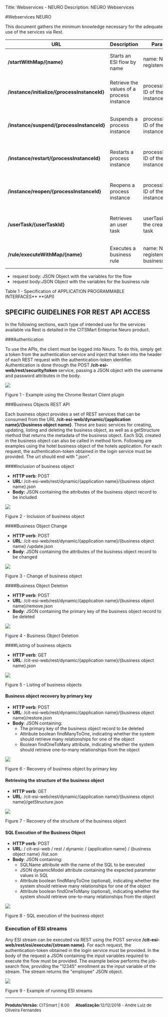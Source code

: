 ﻿Title: Webservices - NEURO
Description: NEURO Webservices

#Webservices NEURO

This document gathers the minimum knowledge necessary for the adequate use of
the services via Rest.

| **URL**                                      | **Description**                           | **Parameters**                                | **Return**                                        |
|----------------------------------------------|-------------------------------------------|-----------------------------------------------|---------------------------------------------------|
| **/startWithMap/{name}**                     | Starts an ESI flow by name                | name: Name of the registered flow             | Representation of the registered flow object      |
| **/instance/initialize/{processInstanceId}** | Retrieve the values of a process instance | processInstanceid: ID of the process instance | Representation of the registered process instance |
| **/instance/suspend/{processInstanceId}**    | Suspends a process instance               | processInstanceid: ID of the process instance | Representation of the registered process instance |
| **/instance/restart/{processInstanceId}**    | Restarts a process instance               | processInstanceid: ID of the process instance | Representation of the registered process instance |
| **/instance/reopen/{processInstanceId}**     | Reopens a process instance                | processInstanceid: ID of the process instance | Representation of the registered process instance |
| **/userTask/{userTaskId}**                   | Retrieves an user task                    | userTaskId: ID of the created user task       | Representation of the registered process instance |
| **/rule/executeWithMap/{name}**              | Executes a business rule                  | name: Name of the registered business rule    | Representation of the executed business rule      |

-   request body: JSON Object with the variables for the flow
-   request body:JSON Object with the variables for the business rule

Table 1 - Specification of APPLICATION PROGRAMMABLE INTERFACES** **(API)

SPECIFIC GUIDELINES FOR REST API ACCESS
---------------------------------------

In the following sections, each type of intended use for the services available via Rest is detailed in the CITSMart Enteprise Neuro product.

###Authentication

To use the APIs, the client must be logged into Neuro. To do this, simply get a token from the authentication service and inject that token into the header of each REST request with the authentication-token identifier.
Authentication is done through the POST **/cit-esi-web/rest/security/token** service, passing a JSON object with the username and password attributes in the body.

![](../img/9181.png)

Figure 1 - Example using the Chrome Restart Client plugin

###Business Objects REST API

Each business object provides a set of REST services that can be consumed from the URL **/cit-esi-web/dynamic/{application name}/{business object name}**. These are basic services for creating, updating, listing and deleting the business object, as well as a getStructure method that returns the metadata of the business object. Each SQL created in the business object can also be called in method form.
Following are examples using the hotel business object of the hotels application. For each request, the authentication-token obtained in the login service must be provided. The url should end with ".json".

####Inclusion of business object

-   **HTTP verb**: POST
-   **URL:** /cit-esi-web/rest/dynamic/{application name}/{business object name}.json
-   **Body:** JSON containing the attributes of the business object record to be included

![](../img/9182.png)

Figure 2 - Inclusion of business object

####Business Object Change

-   **HTTP verb**: POST
-   **URL**: /cit-esi-web/rest/dynamic/{application name}/{business object name} /update.json
-   **Body**: JSON containing the attributes of the business object record to be changed

![](../img/9183.png)

Figure 3 - Change of business object

####Business Object Deletion

-   **HTTP verb**: POST
-   **URL**: /cit-esi-web/rest/dynamic/{application name}/{business object name}/remove.json
-   **Body**: JSON containing the primary key of the business object record to be deleted

![](../img/9184.png)

Figure 4 - Business Object Deletion

####Listing of business objects

-   **HTTP verb**: GET
-   **URL**: /cit-esi-web/rest/dynamic/{application name}/{business object name}.json

![](../img/9185.png)

Figure 5 - Listing of business objects

#### Business object recovery by primary key

-   **HTTP verb**: POST
-   **URL**: /cit-esi-web/rest/dynamic/{application name}/{business object name}/restore.json
-   **Body**: JSON containing:
    -   The primary key of the business object record to be deleted
    -   Attribute boolean findManyToOne, indicating whether the system should retrieve many relationships for one of the object
    -   Boolean findOneToMany attribute, indicating whether the system should retrieve one-to-many relationships from the object

![](../img/9186.png)

Figure 6 - Recovery of business object by primary key

#### Retrieving the structure of the business object

-   **HTTP verb**: GET
-   **URL**: /cit-esi-web/rest/dynamic/{application name}/{business object name}/getStructure.json

![](../img/9187.png)

Figure 7 - Recovery of the structure of the business object

#### SQL Execution of the Business Object

-   **HTTP verb**: POST
-   **URL**: / cit-esi-web / rest / dynamic / {application name} / {business object name} /list.son
-   **Body**: JSON containing:
    -   SQLName attribute with the name of the SQL to be executed
    -   JSON dynamicModel attribute containing the expected parameter values in SQL
    -   Attribute boolean findManyToOne (optional), indicating whether the system should retrieve many relationships for one of the object
    -   Attribute boolean findOneToMany (optional), indicating whether the system should retrieve one-to-many relationships from the object

![](../img/9188.png)

Figure 8 - SQL execution of the business object

### Execution of ESI streams

Any ESI stream can be executed via REST using the POST service **/cit-esi-web/rest/esi/execute/{stream name}**. For each request, the authentication-token obtained in the login service must be provided.
In the body of the request a JSON containing the input variables required to execute the flow must be provided.
The example below performs the job-search flow, providing the "12345" enrollment as the input variable of the stream.
The stream returns the "employee" JSON object.

![](../img/9189.png)

Figure 9 - Example of running ESI streams

<hr>
<font  Size=2><b>Produto/Versão:</b> CITSmart | 8.00</font> &nbsp; &nbsp;
<font  Size=2><b>Atualização:</b>12/12/2018 - Andre Luiz de Oliveira Fernandes</font>
	






